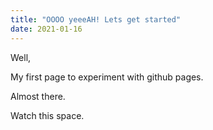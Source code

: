 ```yaml
---
title: "OOOO yeeeAH! Lets get started"
date: 2021-01-16
---
```


Well,

My first page to experiment with github pages.

Almost there.

Watch this space.
